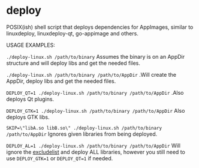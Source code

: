# deploy

POSIX(ish) shell script that deploys dependencies for AppImages, similar to linuxdeploy, linuxdeploy-qt, go-appimage and others.

USAGE EXAMPLES:

`./deploy-linux.sh /path/to/binary` Assumes the binary is on an AppDir structure and will deploy libs and get the needed files.

`./deploy-linux.sh /path/to/binary /path/to/AppDir` .Will create the AppDir, deploy libs and get the needed files.

`DEPLOY_QT=1 ./deploy-linux.sh /path/to/binary /path/to/AppDir` .Also deploys Qt plugins.

`DEPLOY_GTK=1 ./deploy-linux.sh /path/to/binary /path/to/AppDir` Also deploys GTK libs.

`SKIP=\"libA.so libB.so\" ./deploy-linux.sh /path/to/binary /path/to/AppDir` Ignores given libraries from being deployed.

`DEPLOY_AL=1 ./deploy-linux.sh /path/to/binary /path/to/AppDir` Will ignore the [excludelist](https://github.com/AppImageCommunity/pkg2appimage/blob/master/excludelist) and deploy ALL libraries, however you still need to use `DEPLOY_GTK=1` or `DEPLOY_QT=1` if needed.
